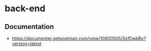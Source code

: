 # back-end

## Documentation

- https://documenter.getpostman.com/view/10600505/SzfDwkBy?version=latest
